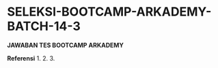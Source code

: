 # SELEKSI-BOOTCAMP-ARKADEMY-BATCH-14-3

**JAWABAN TES BOOTCAMP ARKADEMY**




**Referensi**
1. 
2. 
3. 
